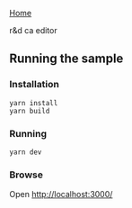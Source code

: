 [Home](../README.md)

r&d ca editor

## Running the sample

### Installation

```
yarn install
yarn build
```

### Running

```
yarn dev
```

### Browse

Open [http://localhost:3000/](http://localhost:3000/)
